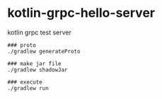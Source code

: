 # kotlin-grpc-hello-server
kotlin grpc test server

```code
### proto
./gradlew generateProto

### make jar file
./gradlew shadowJar

### execute
./gradlew run
``````